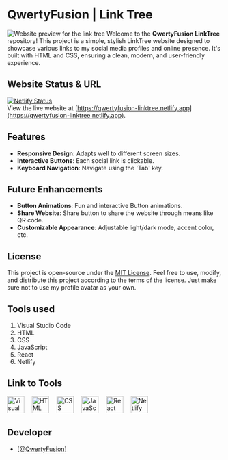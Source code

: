 # QwertyFusion | Link Tree

![Website preview for the link tree](./preview/desktop-preview.png)
Welcome to the **QwertyFusion LinkTree** repository! This project is a simple, stylish LinkTree website designed to showcase various links to my social media profiles and online presence. It's built with HTML and CSS, ensuring a clean, modern, and user-friendly experience.

## Website Status & URL

[![Netlify Status](https://api.netlify.com/api/v1/badges/030b7571-764c-42e1-805c-e0eef3f88b93/deploy-status)](https://app.netlify.com/sites/qwertyfusion-link-tree/deploys)
<br />
View the live website at [https://qwertyfusion-linktree.netlify.app](https://qwertyfusion-linktree.netlify.app).

## Features

- **Responsive Design**: Adapts well to different screen sizes.
- **Interactive Buttons**: Each social link is clickable.
- **Keyboard Navigation**: Navigate using the 'Tab' key.

## Future Enhancements

- **Button Animations**: Fun and interactive Button animations.
- **Share Website**: Share button to share the website through means like QR code.
- **Customizable Appearance**: Adjustable light/dark mode, accent color, etc.

## License

This project is open-source under the [MIT License](./LICENSE). Feel free to use, modify, and distribute this project according to the terms of the license. Just make sure not to use my profile avatar as your own.

<h2>Tools used</h2>
<ol>
  <li>Visual Studio Code</li>
  <li>HTML</li>
  <li>CSS</li>
  <li>JavaScript</li>
  <li>React</li>
  <li>Netlify</li>
</ol>

<h2>Link to Tools</h2>
<p align="left">
  <a href="https://code.visualstudio.com" target="_blank" rel="noreferrer"> <img src="https://www.vectorlogo.zone/logos/visualstudio_code/visualstudio_code-icon.svg" alt="Visual Studio Code" width="40" height="40"/></a>&emsp;
  <a href="https://www.w3.org/html/" target="_blank" rel="noreferrer"> <img src="https://cdn.freebiesupply.com/logos/large/2x/html-5-logo-png-transparent.png" alt="HTML" height="40"/></a>&emsp;
  <a href="https://www.w3.org/Style/CSS/" target="_blank" rel="noreferrer"> <img src="https://brandslogos.com/wp-content/uploads/images/large/css-logo.png" alt="CSS" height="40"/></a>&emsp;
  <a href="https://developer.mozilla.org/en-US/docs/Web/JavaScript" target="_blank" rel="noreferrer"> <img src="https://upload.wikimedia.org/wikipedia/commons/thumb/6/6a/JavaScript-logo.png/640px-JavaScript-logo.png" alt="JavaScript" height="40"/></a>&emsp;
  <a href="https://react.dev" target="_blank" rel="noreferrer"> <img src="https://react.dev/images/brand/logo_dark.svg" alt="React" height="40"/></a>&emsp;
  <a href="https://www.netlify.com" target="_blank" rel="noreferrer"> <img src="https://static-00.iconduck.com/assets.00/netlify-icon-2048x2048-vn9f0x8q.png" alt="Netlify" width="40" height="40"/></a>&emsp;
</p>

<h2>Developer</h2>
<ul>
  <li><a href="https://github.com/QwertyFusion">[@QwertyFusion]</a></li>
</ul>
